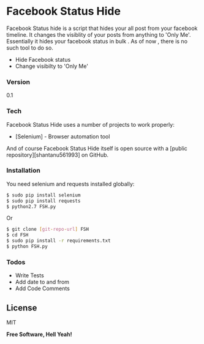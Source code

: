 # Facebook Status Hide 

Facebook Status hide is a script that hides your all post from your facebook timeline. It changes the visiblity of your posts from anything to 'Only Me'. Essentially it hides your facebook status in bulk . As of now , there is no such tool to do so.

  - Hide Facebook status
  - Change visibilty to 'Only Me'


### Version
0.1

### Tech

Facebook Status Hide uses a number of  projects to work properly:

* [Selenium] - Browser automation tool

And of course Facebook Status Hide itself is open source with a [public repository][shantanu561993]
 on GitHub.

### Installation


You need selenium and requests installed globally:

```sh
$ sudo pip install selenium
$ sudo pip install requests
$ python2.7 FSH.py
```
Or
```sh
$ git clone [git-repo-url] FSH
$ cd FSH
$ sudo pip install -r requirements.txt
$ python FSH.py
```

### Todos

 - Write Tests
 - Add date to and from 
 - Add Code Comments
 

License
----

MIT


**Free Software, Hell Yeah!**


